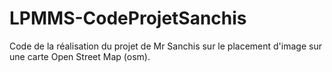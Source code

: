 # LPMMS-CodeProjetSanchis
Code de la réalisation du projet de Mr Sanchis sur le placement d'image sur une carte Open Street Map (osm).

